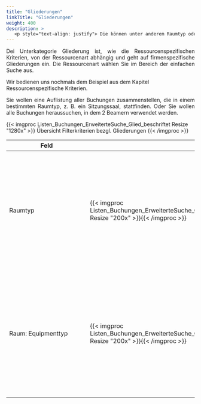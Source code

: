 ```yaml
---
title: "Gliederungen"
linkTitle: "Gliederungen"
weight: 400
description: >
   <p style="text-align: justify"> Die können unter anderem Raumtyp oder Equipmenttyp sein. </p>
---
```

<p style="text-align: justify"> Dei Unterkategorie Gliederung ist, wie die Ressourcenspezifischen Kriterien, von der Ressourcenart abhängig und geht auf firmenspezifische Gliederungen ein. Die Ressourcenart wählen Sie im Bereich der einfachen Suche aus. </p>

Wir bedienen uns nochmals dem Beispiel aus dem Kapitel Ressourcenspezifische Kriterien. 

<p style="text-align: justify">Sie wollen eine Auflistung aller Buchungen zusammenstellen, die in einem bestimmten Raumtyp, z. B. ein Sitzungssaal, stattfinden. Oder Sie wollen alle Buchungen heraussuchen, in dem 2 Beamern verwendet werden. </p>

{{< imgproc Listen_Buchungen_ErweiterteSuche_Glied_beschriftet Resize "1280x" >}}
Übersicht Filterkriterien bezgl. Gliederungen
{{< /imgproc >}}

|<div style="width:200px">Feld</div>|<div style="width:200px"></div>|Funktion|
|---|---|---|
|Raumtyp|{{< imgproc Listen_Buchungen_ErweiterteSuche_Glied_Raumtyp Resize "200x" >}}{{< /imgproc >}}|<p style="text-align: justify"> Über die Schnellauswahl wählen Sie einen Raumtypen aus (z.B. ein Sitzungssaal), um alle Buchungen, die in diesem Raumtyp stattfinden, anzeigen zu lassen. </p>|
|Raum: Equipmenttyp|{{< imgproc Listen_Buchungen_ErweiterteSuche_Glied_RaumEquiptyp Resize "200x" >}}{{< /imgproc >}}|<p style="text-align: justify"> Über die Schnellauswahl wählen Sie einen Equipmentyp (z.B. die Anzahl der Beamer), um alle Buchungen anzeigen zu lassen, in welchen 2 Beamer verwendet werden. </p>|
